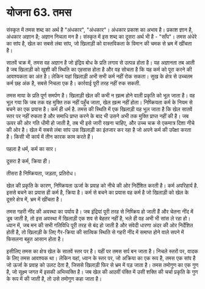 # योजना 63. तमस

संस्कृत में तमस शब्द का अर्थ है "अंधकार", "अंधकार"। अंधकार प्रकाश का अभाव है। प्रकाश ज्ञान है, अंधकार अज्ञान है; अज्ञान निचला मन है। संस्कृत में इस शब्द का दूसरा अर्थ भी है - "साँप"। तमस अंधेरे का सांप है, खेल का सबसे लंबा सांप, जो खिलाड़ी को वास्तविकता के विमान की चमक से भ्रम में खींचता है।

सातवें चक्र में, तमस वह अज्ञान है जो इंद्रिय बोध के प्रति लगाव से उत्पन्न होता है। यह अज्ञानता तब आती है जब खिलाड़ी को खुशी की स्थिति का एहसास होता है और वह सोचता है कि यह कर्म को पूरा करने की आवश्यकता का अंत है। लेकिन यहां खिलाड़ी अभी सभी कर्म नहीं रोक सकता। सुख के क्षेत्र से उच्चतम कर्म छह अंक है, सबसे निचला एक है। कार्रवाई पूरी तरह नहीं रुक सकती.

तमस माया के प्रति पूर्ण समर्पण है। खिलाड़ी खेल की कभी न ख़त्म होने वाली प्रकृति को भूल जाता है। वह भूल गया कि जब तक वह मुक्ति तक नहीं पहुँच जाता, खेल ख़त्म नहीं होता। निष्क्रियता कर्म के नियम से बचने का एक प्रयास है। कर्म ही धर्म है. तमस की स्थिति में एक खिलाड़ी यह भूल जाता है कि खेल सातवें स्तर पर नहीं रुकता है और समाधि प्राप्त करने के बाद भी उसने अभी तक मुक्ति प्राप्त नहीं की है। जब ऊपर की ओर गति धीमी हो जाती है, तब भी इसे जारी रखना चाहिए, और उच्च चक्र से एकमात्र दिशा नीचे की ओर है। खेल में सबसे लंबा सांप उस खिलाड़ी का इंतजार कर रहा है जो अपने कर्म की उपेक्षा करता है। किसी भी कार्य में तीन कारक काम करते हैं।

पहला है धर्म, कर्म का सार।

दूसरा है कर्म, क्रिया ही।

तीसरा है निष्क्रियता, जड़ता, प्रतिरोध।

खेल की प्रकृति के कारण, निष्क्रियता ऊर्जा के प्रवाह को नीचे की ओर निर्देशित करती है। कर्म अपरिहार्य है. इससे बचने का प्रयास ही कर्म है, क्रिया है। कर्म से बचने का प्रयास वह कर्म है जो खिलाड़ी को खेल के दूसरे क्षेत्र में, भ्रम में खींचता है।

तमस गहरी नींद की अवस्था का पर्याय है। जब इंद्रियां पूरी तरह से निष्क्रिय हो जाती हैं और चेतना नींद में डूब जाती है, तो इस अवस्था में खिलाड़ी एक शव से बेहतर नहीं है, भले ही वह अभी भी सांस ले रहा हो। ध्यान में, जब मन की सभी गतिविधि पूरी तरह से बंद हो जाती है और संवेदी धारणा अंदर की ओर निर्देशित होती है, तो खिलाड़ी के लिए गैर-क्रिया की सात्विक स्थिति से गहरी नींद में समाप्त होने वाले सपने में फिसलना बहुत आसान होता है।

इसीलिए तमस का क्षेत्र खेल के सातवें स्तर पर है। यहीं पर तमस सर्प बन जाता है। निचले स्तरों पर, वादक के लिए तमस आवश्यक था। लेकिन यहां, ध्यान के स्तर पर, जो अक्रिया का एक रूप है, तमस एक सांप है जो ऊर्जा के प्रवाह को उलट देता है, जिससे खिलाड़ी फिर से भ्रम में पड़ जाता है। तमस तमोगुण का एक गुण है, जो सूक्ष्म जगत में इसकी अभिव्यक्ति है। जब खेल की आठवीं पंक्ति में उसी शक्ति की चर्चा प्रकृति के गुण के रूप में की जाती है, तो उसे तमोगुण कहा जाता है।
